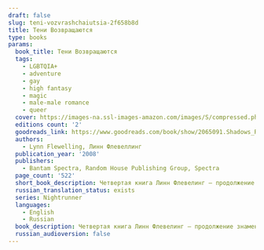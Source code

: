 ```yaml
---
draft: false
slug: teni-vozvrashchaiutsia-2f658b8d
title: Тени Возвращаются
type: books
params:
  book_title: Тени Возвращаются
  tags:
    - LGBTQIA+
    - adventure
    - gay
    - high fantasy
    - magic
    - male-male romance
    - queer
  cover: https://images-na.ssl-images-amazon.com/images/S/compressed.photo.goodreads.com/books/1320504721i/2065091.jpg
  editions count: '2'
  goodreads_link: https://www.goodreads.com/book/show/2065091.Shadows_Return
  authors:
    - Lynn Flewelling, Линн Флевеллинг
  publication_year: '2008'
  publishers:
    - Bantam Spectra, Random House Publishing Group, Spectra
  page_count: '522'
  short_book_description: Четвертая книга Линн Флевелинг — продолжение знаменитой трилогии про Ночных скитальцев. Алек и Серегил снова вместе.
  russian_translation_status: exists
  series: Nightrunner
  languages:
    - English
    - Russian
  book_description: Четвертая книга Линн Флевелинг — продолжение знаменитой трилогии про Ночных скитальцев. Алек и Серегил снова вместе. Идут навстречу своей судьбе, предсказаниям Оракула Сарикали и новым испытаниям. Это любительский перевод , выполненный Джу Лай(http://zhurnal.lib.ru/d/dzhu_l/). На русском языке роман не издавался
  russian_audioversion: false
---
```


